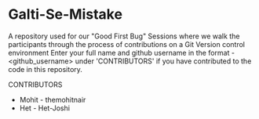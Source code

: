 # Galti-Se-Mistake

A repository used for our "Good First Bug" Sessions where we walk the participants through the process of contributions on a Git Version control environment 
Enter your full name and github username in the format <name> - <github_username> under 'CONTRIBUTORS' if you have contributed to the code in this repository.

CONTRIBUTORS
<br>
- Mohit - themohitnair
- Het - Het-Joshi

